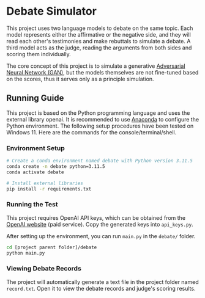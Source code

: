 # Debate Simulator

This project uses two language models to debate on the same topic. Each model represents either the affirmative or the negative side, and they will read each other's testimonies and make rebuttals to simulate a debate. A third model acts as the judge, reading the arguments from both sides and scoring them individually.

The core concept of this project is to simulate a generative [Adversarial Neural Network (GAN)](https://en.wikipedia.org/wiki/Generative_adversarial_network), but the models themselves are not fine-tuned based on the scores, thus it serves only as a principle simulation.

## Running Guide

This project is based on the Python programming language and uses the external library openai. It is recommended to use [Anaconda](https://www.anaconda.com) to configure the Python environment. The following setup procedures have been tested on Windows 11. Here are the commands for the console/terminal/shell.

### Environment Setup

```bash
# Create a conda environment named debate with Python version 3.11.5
conda create -n debate python=3.11.5
conda activate debate
```

```bash
# Install external libraries
pip install -r requirements.txt
```

### Running the Test

This project requires OpenAI API keys, which can be obtained from the [OpenAI website](https://platform.openai.com/api-keys) (paid service). Copy the generated keys into `api_keys.py`.

After setting up the environment, you can run `main.py` in the `debate/` folder.

```bash
cd [project parent folder]/debate
python main.py
```

### Viewing Debate Records

The project will automatically generate a text file in the project folder named `record.txt`. Open it to view the debate records and judge's scoring results.
